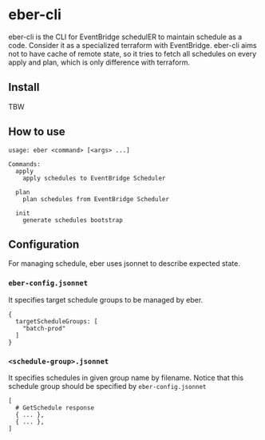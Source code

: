 # eber-cli

eber-cli is the CLI for EventBridge schedulER to maintain schedule as a code.
Consider it as a specialized terraform with EventBridge.
eber-cli aims not to have cache of remote state, so it tries to fetch all schedules
on every apply and plan, which is only difference with terraform.

## Install

TBW

## How to use

```
usage: eber <command> [<args> ...]

Commands:
  apply
    apply schedules to EventBridge Scheduler

  plan
    plan schedules from EventBridge Scheduler

  init
    generate schedules bootstrap
```

## Configuration

For managing schedule, eber uses jsonnet to describe expected state.

### `eber-config.jsonnet`

It specifies target schedule groups to be managed by eber.

```jsonnet
{
  targetScheduleGroups: [
    "batch-prod"
  ]
}
```

### `<schedule-group>.jsonnet`

It specifies schedules in given group name by filename.
Notice that this schedule group should be specified by `eber-config.jsonnet`

```jsonnet
[
  # GetSchedule response
  { ... },
  { ... },
]
```
